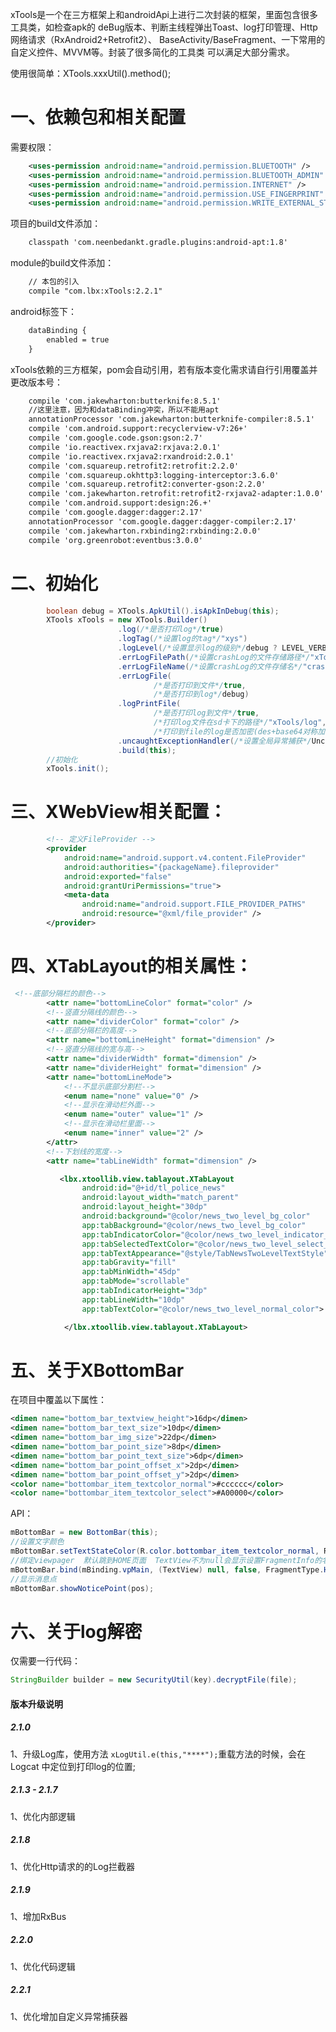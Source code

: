         
xTools是一个在三方框架上和androidApi上进行二次封装的框架，里面包含很多工具类，如检查apk的
deBug版本、判断主线程弹出Toast、log打印管理、Http网络请求（RxAndroid2+Retrofit2）、
BaseActivity/BaseFragment、一下常用的自定义控件、MVVM等。封装了很多简化的工具类
可以满足大部分需求。      
        
使用很简单：XTools.xxxUtil().method(); 
        
             
一、依赖包和相关配置
====
            
        
需要权限：
````Xml
    <uses-permission android:name="android.permission.BLUETOOTH" />
    <uses-permission android:name="android.permission.BLUETOOTH_ADMIN" />
    <uses-permission android:name="android.permission.INTERNET" />
    <uses-permission android:name="android.permission.USE_FINGERPRINT" />
    <uses-permission android:name="android.permission.WRITE_EXTERNAL_STORAGE" />
````
       
                
                
项目的build文件添加：

````Xml    
    classpath 'com.neenbedankt.gradle.plugins:android-apt:1.8'
 ````
        
        
        
module的build文件添加：

````Xml 
    // 本包的引入
    compile "com.lbx:xTools:2.2.1"
````
        
        
        
android标签下：  

````Xml 
    dataBinding {       
        enabled = true      
    } 
````



xTools依赖的三方框架，pom会自动引用，若有版本变化需求请自行引用覆盖并更改版本号：

````Xml 
    compile 'com.jakewharton:butterknife:8.5.1'
    //这里注意，因为和dataBinding冲突，所以不能用apt        
    annotationProcessor 'com.jakewharton:butterknife-compiler:8.5.1'            
    compile 'com.android.support:recyclerview-v7:26+'           
    compile 'com.google.code.gson:gson:2.7'             
    compile 'io.reactivex.rxjava2:rxjava:2.0.1'
    compile 'io.reactivex.rxjava2:rxandroid:2.0.1'
    compile 'com.squareup.retrofit2:retrofit:2.2.0'
    compile 'com.squareup.okhttp3:logging-interceptor:3.6.0'
    compile 'com.squareup.retrofit2:converter-gson:2.2.0'
    compile 'com.jakewharton.retrofit:retrofit2-rxjava2-adapter:1.0.0'
    compile 'com.android.support:design:26.+'
    compile 'com.google.dagger:dagger:2.17'
    annotationProcessor 'com.google.dagger:dagger-compiler:2.17'
    compile 'com.jakewharton.rxbinding2:rxbinding:2.0.0'
    compile 'org.greenrobot:eventbus:3.0.0'
````

       
二、初始化
====

```Java     
        boolean debug = XTools.ApkUtil().isApkInDebug(this);
        XTools xTools = new XTools.Builder()
                        .log(/*是否打印log*/true)
                        .logTag(/*设置log的tag*/"xys")
                        .logLevel(/*设置显示log的级别*/debug ? LEVEL_VERBOSE : LEVEL_NONE)
                        .errLogFilePath(/*设置crashLog的文件存储路径*/"xTools")
                        .errLogFileName(/*设置crashLog的文件存储名*/"crash")
                        .errLogFile(
                                /*是否打印到文件*/true,
                                /*是否打印到log*/debug)
                        .logPrintFile(
                                /*是否打印log到文件*/true,
                                /*打印log文件在sd卡下的路径*/"xTools/log", 
                                /*打印到file的log是否加密(des+base64对称加密), null为不加密*/ "lbx")
                        .uncaughtExceptionHandler(/*设置全局异常捕获*/UncaughtExceptionHandler.DEFAULT)
                        .build(this);         
        //初始化           
        xTools.init();          
```     
        
三、XWebView相关配置：
===
````Xml
        <!-- 定义FileProvider -->
        <provider
            android:name="android.support.v4.content.FileProvider"
            android:authorities="{packageName}.fileprovider"
            android:exported="false"
            android:grantUriPermissions="true">
            <meta-data
                android:name="android.support.FILE_PROVIDER_PATHS"
                android:resource="@xml/file_provider" />
        </provider>
````
四、XTabLayout的相关属性：
===
````Xml
 <!--底部分隔栏的颜色-->
        <attr name="bottomLineColor" format="color" />
        <!--竖直分隔线的颜色-->
        <attr name="dividerColor" format="color" />
        <!--底部分隔栏的高度-->
        <attr name="bottomLineHeight" format="dimension" />
        <!--竖直分隔线的宽与高-->
        <attr name="dividerWidth" format="dimension" />
        <attr name="dividerHeight" format="dimension" />
        <attr name="bottomLineMode">
            <!--不显示底部分割栏-->
            <enum name="none" value="0" />
            <!--显示在滑动栏外面-->
            <enum name="outer" value="1" />
            <!--显示在滑动栏里面-->
            <enum name="inner" value="2" />
        </attr>
        <!--下划线的宽度-->
        <attr name="tabLineWidth" format="dimension" />

           <lbx.xtoollib.view.tablayout.XTabLayout
                android:id="@+id/tl_police_news"
                android:layout_width="match_parent"
                android:layout_height="30dp"
                android:background="@color/news_two_level_bg_color"
                app:tabBackground="@color/news_two_level_bg_color"
                app:tabIndicatorColor="@color/news_two_level_indicator_color"
                app:tabSelectedTextColor="@color/news_two_level_select_color"
                app:tabTextAppearance="@style/TabNewsTwoLevelTextStyle"
                app:tabGravity="fill"
                app:tabMinWidth="45dp"
                app:tabMode="scrollable"
                app:tabIndicatorHeight="3dp"
                app:tabLineWidth="10dp"
                app:tabTextColor="@color/news_two_level_normal_color">

            </lbx.xtoollib.view.tablayout.XTabLayout>
````

五、关于XBottomBar
====
在项目中覆盖以下属性：
````Xml
<dimen name="bottom_bar_textview_height">16dp</dimen>
<dimen name="bottom_bar_text_size">10dp</dimen>
<dimen name="bottom_bar_img_size">22dp</dimen>
<dimen name="bottom_bar_point_size">8dp</dimen>
<dimen name="bottom_bar_point_text_size">6dp</dimen>
<dimen name="bottom_bar_point_offset_x">2dp</dimen>
<dimen name="bottom_bar_point_offset_y">2dp</dimen>
<color name="bottombar_item_textcolor_normal">#cccccc</color>
<color name="bottombar_item_textcolor_select">#A00000</color>
````

API：
````Java
mBottomBar = new BottomBar(this);
//设置文字颜色
mBottomBar.setTextStateColor(R.color.bottombar_item_textcolor_normal, R.color.bottombar_item_textcolor_select);
//绑定viewpager  默认跳到HOME页面  TextView不为null会显示设置FragmentInfo的名字 boolean滚动动画
mBottomBar.bind(mBinding.vpMain, (TextView) null, false, FragmentType.HOME.getPos());
//显示消息点
mBottomBar.showNoticePoint(pos);
````

六、关于log解密
====
仅需要一行代码：
````Java
StringBuilder builder = new SecurityUtil(key).decryptFile(file);
````

#### 版本升级说明
##### 2.1.0
1、升级Log库，使用方法 `xLogUtil.e(this,"****");`重载方法的时候，会在Logcat
中定位到打印log的位置;
##### 2.1.3 - 2.1.7
1、优化内部逻辑
##### 2.1.8
1、优化Http请求的的Log拦截器
##### 2.1.9
1、增加RxBus
##### 2.2.0
1、优化代码逻辑
##### 2.2.1
1、优化增加自定义异常捕获器